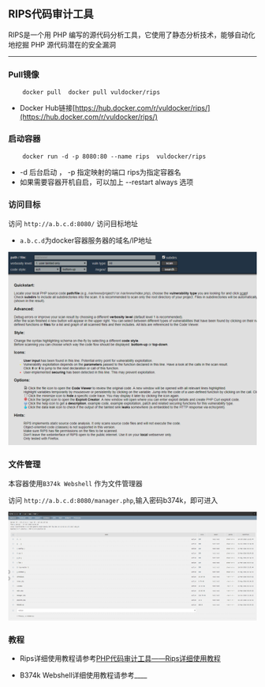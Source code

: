 ## RIPS代码审计工具

RIPS是一个用 PHP 编写的源代码分析工具，它使用了静态分析技术，能够自动化地挖掘 PHP 源代码潜在的安全漏洞

----

### Pull镜像

```
    docker pull  docker pull vuldocker/rips

```

* Docker Hub链接[https://hub.docker.com/r/vuldocker/rips/](https://hub.docker.com/r/vuldocker/rips/)

### 启动容器

```
    docker run -d -p 8080:80 --name rips  vuldocker/rips

```

*   -d 后台启动 ， -p 指定映射的端口 rips为指定容器名
*   如果需要容器开机自启，可以加上 --restart always 选项


### 访问目标

访问 `http://a.b.c.d:8080/` 访问目标地址

* `a.b.c.d`为docker容器服务器的域名/IP地址

![rips](PNG/rips.png)

### 文件管理

本容器使用`B374k Webshell` 作为文件管理器

访问 `http://a.b.c.d:8080/manager.php`,输入密码b374k，即可进入

![b374k](PNG/b374k.png)

### 教程

* Rips详细使用教程请参考[PHP代码审计工具——Rips详细使用教程](https://www.jianshu.com/p/cd1cb66e4d7d)

* B374k Webshell详细使用教程请参考____

